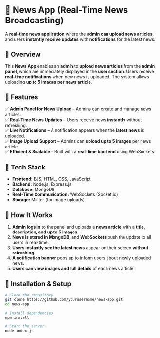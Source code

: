 # 📰 News App (Real-Time News Broadcasting)

A **real-time news application** where the **admin can upload news articles**, and users **instantly receive updates** with **notifications** for the latest news.

## 🔹 Overview
This **News App** enables an **admin** to **upload news articles** from the **admin panel**, which are immediately displayed in the **user section**. Users receive **real-time notifications** when new news is uploaded. The system allows uploading **up to 5 images per news article**.

## 🔹 Features
✅ **Admin Panel for News Upload** – Admins can create and manage news articles.  
✅ **Real-Time News Updates** – Users receive news **instantly** without refreshing.  
✅ **Live Notifications** – A notification appears when the **latest news** is uploaded.  
✅ **Image Upload Support** – Admins can **upload up to 5 images** per news article.  
✅ **Efficient & Scalable** – Built with a **real-time backend** using WebSockets.  

## 🔹 Tech Stack
- **Frontend:** EJS, HTML, CSS, JavaScript  
- **Backend:** Node.js, Express.js  
- **Database:** MongoDB  
- **Real-Time Communication:** WebSockets (Socket.io)  
- **Storage:** Multer (for image uploads)  

## 🔹 How It Works
1. **Admin logs in** to the panel and uploads a **news article** with a **title, description, and up to 5 images**.
2. **News is stored in MongoDB**, and **WebSockets** push the update to all users in real-time.
3. **Users instantly see the latest news** appear on their screen **without refreshing**.
4. **A notification banner** pops up to inform users about newly uploaded news.
5. **Users can view images and full details** of each news article.

## 🔹 Installation & Setup
```sh
# Clone the repository
git clone https://github.com/yourusername/news-app.git
cd news-app

# Install dependencies
npm install

# Start the server
node index.js
